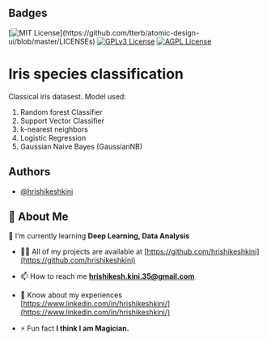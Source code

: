 
## Badges

[![MIT License](https://img.shields.io/apm/l/atomic-design-ui.svg?)](https://github.com/tterb/atomic-design-ui/blob/master/LICENSEs)
[![GPLv3 License](https://img.shields.io/badge/License-GPL%20v3-yellow.svg)](https://opensource.org/licenses/)
[![AGPL License](https://img.shields.io/badge/license-AGPL-blue.svg)](http://www.gnu.org/licenses/agpl-3.0)

  
# Iris species classification

Classical iris datasest. Model used:

1. Random forest Classifier
2. Support Vector Classifier
3. k-nearest neighbors
4. Logistic Regression
5. Gaussian Naive Bayes (GaussianNB)
## Authors

- [@hrishikeshkini](https://www.linkedin.com/in/hrishikeshkini/)

  
## 🚀 About Me
🌱 I’m currently learning **Deep Learning, Data Analysis**

- 👨‍💻 All of my projects are available at [https://github.com/hrishikeshkini](https://github.com/hrishikeshkini)

- 📫 How to reach me **hrishikesh.kini.35@gmail.com**

- 📄 Know about my experiences [https://www.linkedin.com/in/hrishikeshkini/](https://www.linkedin.com/in/hrishikeshkini/)

- ⚡ Fun fact **I think I am Magician.**

  
